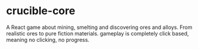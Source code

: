 # crucible-core
A React game about mining, smelting and discovering ores and alloys. From realistic ores to pure fiction materials. gameplay is completely click based, meaning no clicking, no progress.
